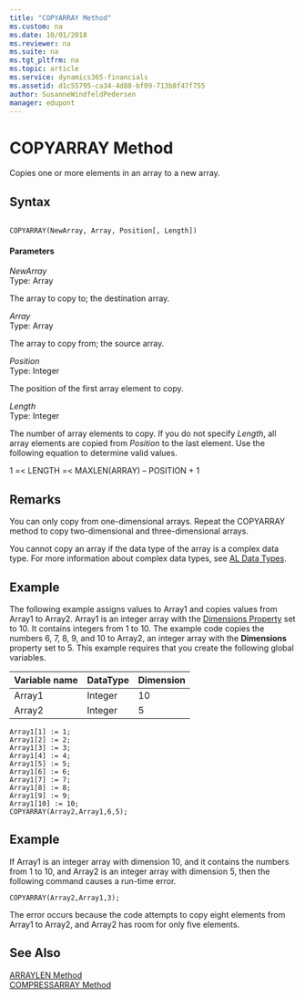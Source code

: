 ```yaml
---
title: "COPYARRAY Method"
ms.custom: na
ms.date: 10/01/2018
ms.reviewer: na
ms.suite: na
ms.tgt_pltfrm: na
ms.topic: article
ms.service: dynamics365-financials
ms.assetid: d1c55795-ca34-4d88-bf09-713b8f47f755
author: SusanneWindfeldPedersen
manager: edupont
---
```


 

# COPYARRAY Method
Copies one or more elements in an array to a new array.  

## Syntax  

```  

COPYARRAY(NewArray, Array, Position[, Length])  
```  

#### Parameters  
 *NewArray*  
 Type: Array  

 The array to copy to; the destination array.  

 *Array*  
 Type: Array  

 The array to copy from; the source array.  

 *Position*  
 Type: Integer  

 The position of the first array element to copy.  

 *Length*  
 Type: Integer  

 The number of array elements to copy. If you do not specify *Length*, all array elements are copied from *Position* to the last element. Use the following equation to determine valid values.  

 1 =\< LENGTH =\< MAXLEN\(ARRAY\) – POSITION + 1  

## Remarks  
 You can only copy from one-dimensional arrays. Repeat the COPYARRAY method to copy two-dimensional and three-dimensional arrays.  

 You cannot copy an array if the data type of the array is a complex data type. For more information about complex data types, see [AL Data Types](../datatypes/devenv-al-data-types.md).  

## Example  
 The following example assigns values to Array1 and copies values from Array1 to Array2. Array1 is an integer array with the [Dimensions Property](../properties/devenv-Dimensions-Property.md) set to 10. It contains integers from 1 to 10. The example code copies the numbers 6, 7, 8, 9, and 10 to Array2, an integer array with the **Dimensions** property set to 5. This example requires that you create the following global variables.  

|Variable name|DataType|Dimension|  
|-------------------|--------------|---------------|  
|Array1|Integer|10|  
|Array2|Integer|5|  

```  
Array1[1] := 1;  
Array1[2] := 2;  
Array1[3] := 3;  
Array1[4] := 4;  
Array1[5] := 5;  
Array1[6] := 6;  
Array1[7] := 7;  
Array1[8] := 8;  
Array1[9] := 9;  
Array1[10] := 10;  
COPYARRAY(Array2,Array1,6,5);  
```  

## Example  
 If Array1 is an integer array with dimension 10, and it contains the numbers from 1 to 10, and Array2 is an integer array with dimension 5, then the following command causes a run-time error.  

```  
COPYARRAY(Array2,Array1,3);  
```  

 The error occurs because the code attempts to copy eight elements from Array1 to Array2, and Array2 has room for only five elements.  

## See Also  
 [ARRAYLEN Method](devenv-ARRAYLEN-Method.md)   
 [COMPRESSARRAY Method](devenv-COMPRESSARRAY-Method.md)
